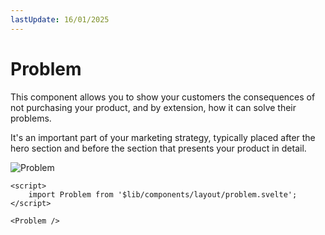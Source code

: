 ```yaml
---
lastUpdate: 16/01/2025
---
```


# Problem

This component allows you to show your customers the consequences of not purchasing your product, and by extension, how it can solve their problems.

It's an important part of your marketing strategy, typically placed after the hero section and before the section that presents your product in detail.

<img class="rounded-lg my-5" src="../problem.png" alt="Problem" />

```svelte ln
<script>
    import Problem from '$lib/components/layout/problem.svelte';
</script>

<Problem />
```